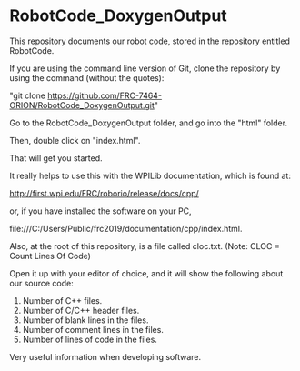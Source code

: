 # RobotCode_DoxygenOutput

This repository documents our robot code, stored in the repository entitled
RobotCode.

If you are using the command line version of Git, clone the repository by
using the command (without the quotes):

"git clone https://github.com/FRC-7464-ORION/RobotCode_DoxygenOutput.git"

Go to the RobotCode_DoxygenOutput folder, and go into the "html" folder.

Then, double click on "index.html".

That will get you started.

It really helps to use this with the WPILib documentation, which is found at:

http://first.wpi.edu/FRC/roborio/release/docs/cpp/

or, if you have installed the software on your PC,

file:///C:/Users/Public/frc2019/documentation/cpp/index.html.

Also, at the root of this repository, is a file called cloc.txt.
(Note: CLOC = Count Lines Of Code)

Open it up with your editor of choice, and it will show the following about our
source code:

1. Number of C++ files.
2. Number of C/C++ header files.
3. Number of blank lines in the files.
4. Number of comment lines in the files.
5. Number of lines of code in the files.

Very useful information when developing software.